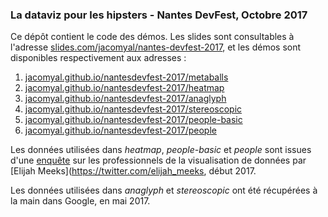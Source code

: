 ### La dataviz pour les hipsters - Nantes DevFest, Octobre 2017

Ce dépôt contient le code des démos. Les slides sont consultables à l'adresse [slides.com/jacomyal/nantes-devfest-2017](https://slides.com/jacomyal/nantes-devfest-2017), et les démos sont disponibles respectivement aux adresses :

  1. [jacomyal.github.io/nantesdevfest-2017/metaballs](http://jacomyal.github.io/nantesdevfest-2017/metaballs)
  2. [jacomyal.github.io/nantesdevfest-2017/heatmap](http://jacomyal.github.io/nantesdevfest-2017/heatmap)
  3. [jacomyal.github.io/nantesdevfest-2017/anaglyph](http://jacomyal.github.io/nantesdevfest-2017/anaglyph)
  3. [jacomyal.github.io/nantesdevfest-2017/stereoscopic](http://jacomyal.github.io/nantesdevfest-2017/stereoscopic)
  4. [jacomyal.github.io/nantesdevfest-2017/people-basic](http://jacomyal.github.io/nantesdevfest-2017/people-basic)
  4. [jacomyal.github.io/nantesdevfest-2017/people](http://jacomyal.github.io/nantesdevfest-2017/people)

Les données utilisées dans *heatmap*, *people-basic* et *people* sont issues d'une [enquête](https://medium.com/@Elijah_Meeks/2017-data-visualization-survey-results-40688830b9f2) sur les professionnels de la visualisation de données par [Elijah Meeks](https://twitter.com/elijah_meeks, début 2017.

Les données utilisées dans *anaglyph* et *stereoscopic* ont été récupérées à la main dans Google, en mai 2017.
